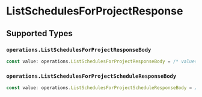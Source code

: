 # ListSchedulesForProjectResponse


## Supported Types

### `operations.ListSchedulesForProjectResponseBody`

```typescript
const value: operations.ListSchedulesForProjectResponseBody = /* values here */
```

### `operations.ListSchedulesForProjectScheduleResponseBody`

```typescript
const value: operations.ListSchedulesForProjectScheduleResponseBody = /* values here */
```

